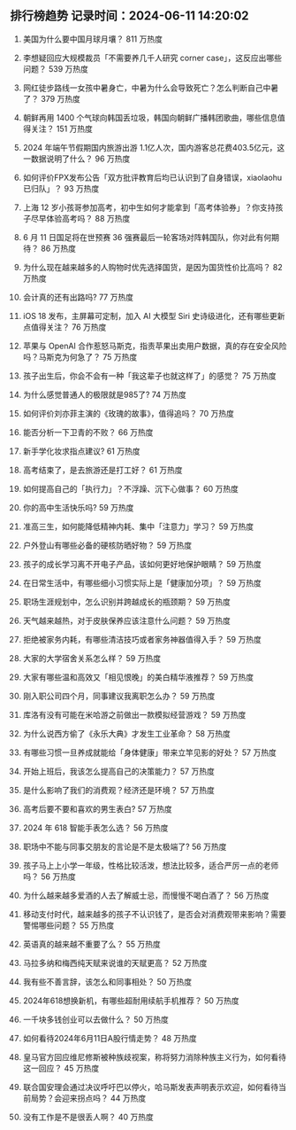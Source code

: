 
## 排行榜趋势 记录时间：2024-06-11 14:20:02
  
  1. 美国为什么要中国月球月壤？ 811 万热度
    
  2. 李想疑回应大规模裁员「不需要养几千人研究 corner case」，这反应出哪些问题？ 539 万热度
    
  3. 网红徒步路线一女孩中暑身亡，中暑为什么会导致死亡？怎么判断自己中暑了？ 379 万热度
    
  4. 朝鲜再用 1400 个气球向韩国丢垃圾，韩国向朝鲜广播韩团歌曲，哪些信息值得关注？ 151 万热度
    
  5. 2024 年端午节假期国内旅游出游 1.1亿人次，国内游客总花费403.5亿元，这一数据说明了什么？ 96 万热度
    
  6. 如何评价FPX发布公告「双方批评教育后均已认识到了自身错误，xiaolaohu已归队」？ 93 万热度
    
  7. 上海 12 岁小孩哥参加高考，初中生如何才能拿到「高考体验券」？你支持孩子尽早体验高考吗？ 88 万热度
    
  8. 6 月 11 日国足将在世预赛 36 强赛最后一轮客场对阵韩国队，你对此有何期待？ 86 万热度
    
  9. 为什么现在越来越多的人购物时优先选择国货，是因为国货性价比高吗？ 82 万热度
    
  10. 会计真的还有出路吗? 77 万热度
    
  11. iOS 18 发布，主屏幕可定制，加入 AI 大模型 Siri 史诗级进化，还有哪些更新点值得关注？ 76 万热度
    
  12. 苹果与 OpenAI 合作惹怒马斯克，指责苹果出卖用户数据，真的存在安全风险吗？马斯克为何急了？ 75 万热度
    
  13. 孩子出生后，你会不会有一种「我这辈子也就这样了」的感觉？ 75 万热度
    
  14. 为什么感觉普通人的极限就是985了? 74 万热度
    
  15. 如何评价刘亦菲主演的《玫瑰的故事》，值得追吗？ 70 万热度
    
  16. 能否分析一下卫青的不败？ 66 万热度
    
  17. 新手学化妆求指点建议? 61 万热度
    
  18. 高考结束了，是去旅游还是打工好？ 61 万热度
    
  19. 如何提高自己的「执行力」？不浮躁、沉下心做事？ 60 万热度
    
  20. 你的高中生活快乐吗? 59 万热度
    
  21. 准高三生，如何能降低精神内耗、集中「注意力」学习？ 59 万热度
    
  22. 户外登山有哪些必备的硬核防晒好物？ 59 万热度
    
  23. 孩子的成长学习离不开电子产品，该如何更好地保护眼睛？ 59 万热度
    
  24. 在日常生活中，有哪些细小习惯实际上是「健康加分项」？ 59 万热度
    
  25. 职场生涯规划中，怎么识别并跨越成长的瓶颈期？ 59 万热度
    
  26. 天气越来越热，对于皮肤保养应该注意什么问题？ 59 万热度
    
  27. 拒绝被家务内耗，有哪些清洁技巧或者家务神器值得入手？ 59 万热度
    
  28. 大家的大学宿舍关系怎么样？ 59 万热度
    
  29. 大家有哪些温和高效又「相见恨晚」的美白精华液推荐？ 59 万热度
    
  30. 刚入职公司四个月，同事建议我离职怎么办？ 59 万热度
    
  31. 库洛有没有可能在米哈游之前做出一款模拟经营游戏？ 59 万热度
    
  32. 为什么说西方偷了《永乐大典》才发生工业革命？ 58 万热度
    
  33. 有哪些习惯一旦养成就能给「身体健康」带来立竿见影的好处？ 57 万热度
    
  34. 开始上班后，我该怎么提高自己的决策能力？ 57 万热度
    
  35. 是什么影响了我们的消费观？经济还是环境？ 57 万热度
    
  36. 高考后要不要和喜欢的男生表白? 57 万热度
    
  37. 2024 年 618 智能手表怎么选？ 56 万热度
    
  38. 职场中不能与同事交朋友的言论是不是太极端了? 56 万热度
    
  39. 孩子马上上小学一年级，性格比较活泼，想法比较多，适合严厉一点的老师吗？ 56 万热度
    
  40. 为什么越来越多爱酒的人去了解威士忌，而慢慢不喝白酒了？ 56 万热度
    
  41. 移动支付时代，越来越多的孩子不认识钱了，是否会对消费观带来影响？需要警惕哪些问题？ 55 万热度
    
  42. 英语真的越来越不重要了么？ 55 万热度
    
  43. 马拉多纳和梅西纯天赋来说谁的天赋更高？ 52 万热度
    
  44. 我有些不善言辞，该怎么和同事相处？ 50 万热度
    
  45. 2024年618想换新机，有哪些超耐用续航手机推荐？ 50 万热度
    
  46. 一千块多钱创业可以去做什么？ 50 万热度
    
  47. 如何看待2024年6月11日A股行情走势？ 48 万热度
    
  48. 皇马官方回应维尼修斯被种族歧视案，称将努力消除种族主义行为，如何看待这一回应？ 45 万热度
    
  49. 联合国安理会通过决议呼吁巴以停火，哈马斯发表声明表示欢迎，如何看待当前局势？会迎来拐点吗？ 44 万热度
    
  50. 没有工作是不是很丢人啊？ 40 万热度
    